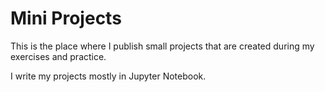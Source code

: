 # Mini Projects

This is the place where I publish small projects that are created during my exercises and practice.

I write my projects mostly in Jupyter Notebook.
